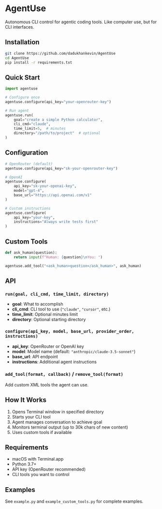 # AgentUse

Autonomous CLI control for agentic coding tools. Like computer use, but for CLI interfaces.

## Installation

```bash
git clone https://github.com/dadukhankevin/AgentUse
cd AgentUse
pip install -r requirements.txt
```

## Quick Start

```python
import agentuse

# Configure once
agentuse.configure(api_key="your-openrouter-key")

# Run agent
agentuse.run(
    goal="create a simple Python calculator",
    cli_cmd="claude",
    time_limit=5,  # minutes
    directory="/path/to/project"  # optional
)
```

## Configuration

```python
# OpenRouter (default)
agentuse.configure(api_key="sk-your-openrouter-key")

# OpenAI
agentuse.configure(
    api_key="sk-your-openai-key",
    model="gpt-4",
    base_url="https://api.openai.com/v1"
)

# Custom instructions
agentuse.configure(
    api_key="your-key",
    instructions="Always write tests first"
)
```

## Custom Tools

```python
def ask_human(question):
    return input(f"Human: {question}\nYou: ")

agentuse.add_tool("<ask_human>question</ask_human>", ask_human)
```

## API

### `run(goal, cli_cmd, time_limit, directory)`
- **goal**: What to accomplish
- **cli_cmd**: CLI tool to use (`"claude"`, `"cursor"`, etc.)
- **time_limit**: Optional minutes limit
- **directory**: Optional starting directory

### `configure(api_key, model, base_url, provider_order, instructions)`
- **api_key**: OpenRouter or OpenAI key
- **model**: Model name (default: `"anthropic/claude-3.5-sonnet"`)
- **base_url**: API endpoint
- **instructions**: Additional agent instructions

### `add_tool(format, callback)` / `remove_tool(format)`
Add custom XML tools the agent can use.

## How It Works

1. Opens Terminal window in specified directory
2. Starts your CLI tool
3. Agent manages conversation to achieve goal
4. Monitors terminal output (up to 30k chars of new content)
5. Uses custom tools if available

## Requirements

- macOS with Terminal.app
- Python 3.7+
- API key (OpenRouter recommended)
- CLI tools you want to control

## Examples

See `example.py` and `example_custom_tools.py` for complete examples.